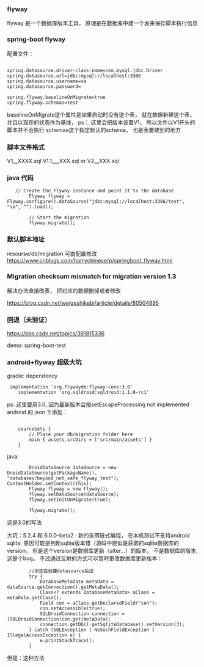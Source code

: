 ### flyway
flyway 是一个数据库版本工具，
原理是在数据库中建一个表来保存脚本执行信息
### spring-boot flyway
配置文件：
```

spring.datasource.driver-class-name=com.mysql.jdbc.Driver
spring.datasource.url=jdbc:mysql://localhost:3306
spring.datasource.username=sa
spring.datasource.password=

spring.flyway.baselineOnMigrate=true
spring.flyway.schemas=test
```
baselineOnMigrate这个属性是如果启动时没有这个表， 就在数据新建这个表， 并且以现在的状态作为基线， ps： 这里会把版本设置V1， 所以文件以V1开头的脚本并不会执行
schemas这个指定默认的schema， 也是表要建到的地方

### 脚本文件格式
V1__XXXX.sql
V1.1___XXX.sql
or V2__XXX.sql

### java 代码
```
   // Create the Flyway instance and point it to the database
        Flyway flyway = Flyway.configure().dataSource("jdbc:mysql://localhost:3306/test", "sa", "").load();

        // Start the migration
        flyway.migrate();

```
### 默认脚本地址
resourse/db/migration
可由配置修改
https://www.cnblogs.com/harrychinese/p/springboot_flyway.html

###  Migration checksum mismatch for migration version 1.3
解决办法直接改表， 把对应的数据删掉或者修改

https://blog.csdn.net/weigeshikebi/article/details/80504895


### 回退（未验证）
https://bbs.csdn.net/topics/391815336

demo: spring-boot-test

### android+flyway 超级大坑
gradle: dependency
```
 implementation 'org.flywaydb:flyway-core:3.0'
    implementation 'org.sqldroid:sqldroid:1.1.0-rc1'
```
ps: 这里要用3.0, 因为最新版本会报setEscapeProcessing not implemented
android 的 json 下添加：
```

    sourceSets {
        // Place your db/migration folder here
        main { assets.srcDirs = ['src/main/assets'] }
    }
```
java: 
```
        DroidDataSource dataSource = new DroidDataSource(getPackageName(), "databases/beyond_not_safe_flyway_test");
ContextHolder.setContext(this);
        Flyway flyway = new Flyway();
        flyway.setDataSource(dataSource);
        flyway.setInitOnMigrate(true);

        flyway.migrate();
```
这是3.0的写法

大坑：5.2.4 和 6.0.0-beta2 :
新的采用链式编程， 在本机测试不支持android sqlite, 原因可能是判断sqlite版本错（源码中貌似是获取的sqlite数据库的version， 但是这个version是数据库更新（alter...）的版本， 不是数据库的版本, 这是个bug。
不过通过反射的方式可以暂时更改数据库更新版本：
```
        //添加在创建datasource后边
        try {
            DatabaseMetaData metaData = dataSource.getConnection().getMetaData();
            Class<? extends DatabaseMetaData> aClass = metaData.getClass();
            Field con = aClass.getDeclaredField("con");
            con.setAccessible(true);
            SQLDroidConnection connection = (SQLDroidConnection)con.get(metaData);
            connection.getDb().getSqliteDatabase().setVersion(3);
        } catch (SQLException | NoSuchFieldException | IllegalAccessException e) {
            e.printStackTrace();
        }
```
但是：这种方法